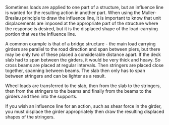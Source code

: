 Sometimes loads are applied to one part of a structure, but an influence
line is wanted for the resulting action in another part.  When using the 
Muller-Breslau principle to draw the influence line, it is important
to know that unit displacements are imposed at the appropriate part
of the structure where the response is desired, but it is the displaced
shape of the load-carrying portion that ves the influence line.

A common example is that of a bridge structure - the main load carrying
girders are parallel to the road direction and span between piers, but there may
be only two of these placed a considerable distance apart.  If the deck slab had
to span between the girders, it would be very thick and heavy.
So cross beams are placed at regular intervals.  Then stringers 
are placed close together, spanning between beams.  The slab then
only has to span between stringers and can be lighter as a result.

Wheel loads are transferred to the slab, then from the slab to the stringers, then from the stringers to the beams and finally from the beams to the girders
and then into the supports.

If you wish an influence line for an action, such as shear force in the girder,
you must displace the girder appropriately then draw the resulting displaced
shapes of the stringers.

